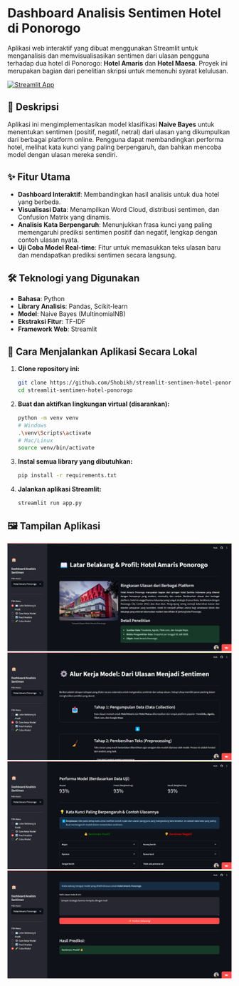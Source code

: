 #  Dashboard Analisis Sentimen Hotel di Ponorogo

Aplikasi web interaktif yang dibuat menggunakan Streamlit untuk menganalisis dan memvisualisasikan sentimen dari ulasan pengguna terhadap dua hotel di Ponorogo: **Hotel Amaris** dan **Hotel Maesa**. Proyek ini merupakan bagian dari penelitian skripsi untuk memenuhi syarat kelulusan.

[![Streamlit App](https://static.streamlit.io/badges/streamlit_badge_black_white.svg)](https://app-sentimen-hotel-ponorogo.streamlit.app/)

## 📜 Deskripsi

Aplikasi ini mengimplementasikan model klasifikasi **Naive Bayes** untuk menentukan sentimen (positif, negatif, netral) dari ulasan yang dikumpulkan dari berbagai platform online. Pengguna dapat membandingkan performa hotel, melihat kata kunci yang paling berpengaruh, dan bahkan mencoba model dengan ulasan mereka sendiri.

## ✨ Fitur Utama

-   **Dashboard Interaktif**: Membandingkan hasil analisis untuk dua hotel yang berbeda.
-   **Visualisasi Data**: Menampilkan Word Cloud, distribusi sentimen, dan Confusion Matrix yang dinamis.
-   **Analisis Kata Berpengaruh**: Menunjukkan frasa kunci yang paling memengaruhi prediksi sentimen positif dan negatif, lengkap dengan contoh ulasan nyata.
-   **Uji Coba Model Real-time**: Fitur untuk memasukkan teks ulasan baru dan mendapatkan prediksi sentimen secara langsung.

## 🛠️ Teknologi yang Digunakan

-   **Bahasa**: Python
-   **Library Analisis**: Pandas, Scikit-learn
-   **Model**: Naive Bayes (MultinomialNB)
-   **Ekstraksi Fitur**: TF-IDF
-   **Framework Web**: Streamlit

## 🚀 Cara Menjalankan Aplikasi Secara Lokal

1.  **Clone repository ini:**
    ```bash
    git clone https://github.com/Shobikh/streamlit-sentimen-hotel-ponorogo.git
    cd streamlit-sentimen-hotel-ponorogo
    ```

2.  **Buat dan aktifkan lingkungan virtual (disarankan):**
    ```bash
    python -m venv venv
    # Windows
    .\venv\Scripts\activate
    # Mac/Linux
    source venv/bin/activate
    ```

3.  **Instal semua library yang dibutuhkan:**
    ```bash
    pip install -r requirements.txt
    ```

4.  **Jalankan aplikasi Streamlit:**
    ```bash
    streamlit run app.py
    ```

## 🖼️ Tampilan Aplikasi

![Tampilan Halaman Latar Belakang & Profil Hotel](assets/latar_belakang_dan_profil.png)
![Tampilan Halaman Alur Kerja](assets/alur_kerja_model.png)
![Tampilan Halaman Hasil Analisa](assets/hasil_analisis.png)
![Tampilan Halaman Uji Model](assets/coba_model.png)
